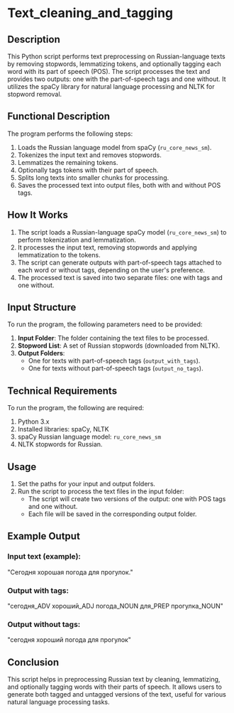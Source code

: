 # Text_cleaning_and_tagging
## Description
This Python script performs text preprocessing on Russian-language texts by removing stopwords, lemmatizing tokens, and optionally tagging each word with its part of speech (POS). The script processes the text and provides two outputs: one with the part-of-speech tags and one without. It utilizes the spaCy library for natural language processing and NLTK for stopword removal.

## Functional Description
The program performs the following steps:
1. Loads the Russian language model from spaCy (`ru_core_news_sm`).
2. Tokenizes the input text and removes stopwords.
3. Lemmatizes the remaining tokens.
4. Optionally tags tokens with their part of speech.
5. Splits long texts into smaller chunks for processing.
6. Saves the processed text into output files, both with and without POS tags.

## How It Works
1. The script loads a Russian-language spaCy model (`ru_core_news_sm`) to perform tokenization and lemmatization.
2. It processes the input text, removing stopwords and applying lemmatization to the tokens.
3. The script can generate outputs with part-of-speech tags attached to each word or without tags, depending on the user's preference.
4. The processed text is saved into two separate files: one with tags and one without.

## Input Structure
To run the program, the following parameters need to be provided:
1. **Input Folder**: The folder containing the text files to be processed.
2. **Stopword List**: A set of Russian stopwords (downloaded from NLTK).
3. **Output Folders**:
   - One for texts with part-of-speech tags (`output_with_tags`).
   - One for texts without part-of-speech tags (`output_no_tags`).

## Technical Requirements
To run the program, the following are required:
1. Python 3.x
2. Installed libraries: spaCy, NLTK
3. spaCy Russian language model: `ru_core_news_sm`
4. NLTK stopwords for Russian.

## Usage
1. Set the paths for your input and output folders.
2. Run the script to process the text files in the input folder:
    - The script will create two versions of the output: one with POS tags and one without.
    - Each file will be saved in the corresponding output folder.

## Example Output
### Input text (example):
"Сегодня хорошая погода для прогулок."

### Output with tags:
"сегодня_ADV хороший_ADJ погода_NOUN для_PREP прогулка_NOUN"

### Output without tags:
"сегодня хороший погода для прогулок"

## Conclusion
This script helps in preprocessing Russian text by cleaning, lemmatizing, and optionally tagging words with their parts of speech. It allows users to generate both tagged and untagged versions of the text, useful for various natural language processing tasks.
